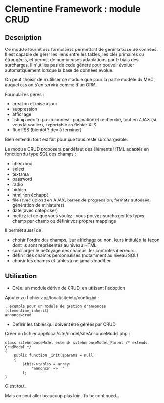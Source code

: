 Clementine Framework : module CRUD
==================================


Description
-----------

Ce module fournit des formulaires permettant de gérer la base de données. 
Il est capable de gérer les liens entre les tables, les clés primaires ou étrangères, 
et permet de nombreuses adaptations par le biais des surcharges. Il n'utilise pas de code généré pour pouvoir 
évoluer automatiquement lorsque la base de données évolue.

On peut choisir de n'utiliser ce module que pour la partie modèle du MVC, auquel cas on s'en servira comme d'un ORM.

Formulaires gérés :
- creation et mise à jour
- suppression
- affichage
- listing avec tri par colonnesm pagination et recherche, tout en AJAX (si vous le voulez), exportable en fichier XLS
- flux RSS (bientôt ? dev à terminer)

Bien entendu tout est fait pour que tous reste surchargeable.

Le module CRUD proposera par défaut des éléments HTML adaptés en fonction du type SQL des champs :
- checkbox
- select
- textarea
- password
- radio
- hidden
- html non échappé
- file (avec upload en AJAX, barres de progression, formats autorisés, génération de miniatures)
- date (avec datepicker)
- mettez ici ce que vous voulez : vous pouvez surcharger les types champ par champ ou définir vos propres mappings

Il permet aussi de :
- choisir l'ordre des champs, leur affichage ou non, leurs intitulés, la façon dont ils sont représentés au niveau HTML
- surcharger le nettoyage des champs, les contrôles d'erreurs
- définir des champs personnalisés (notamment au niveau SQL)
- choisir les champs et tables à ne jamais modifier


Utilisation
-----------

* Créer un module dérivé de CRUD, en utilisant l'adoption 

Ajouter au fichier app/local/site/etc/config.ini :

    ; exemple pour un module de gestion d'annonces
    [clementine_inherit]
    annonce=crud

* Définir les tables qui doivent être gérées par CRUD

Créer un fichier app/local/site/model/siteAnnonceModel.php :

    class siteAnnonceModel extends siteAnnonceModel_Parent /* extends CrudModel */
    {
        public function _init($params = null)
        {
            $this->tables = array(
                'annonce' => ''
            );
    }
    

C'est tout.

Mais on peut aller beaucoup plus loin. To be continued...

